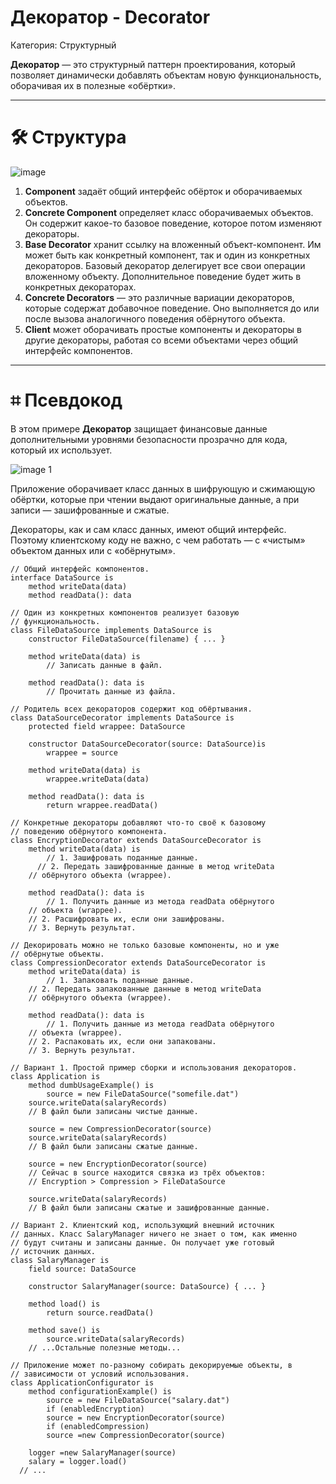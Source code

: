 # Декоратор - Decorator

Категория: Структурный

**Декоратор** — это структурный паттерн проектирования, который позволяет динамически добавлять объектам новую функциональность, оборачивая их в полезные «обёртки».

---

# 🛠️ Структура

![image](https://github.com/user-attachments/assets/67550229-31aa-4548-baeb-57312723194f)


1. **Component** задаёт общий интерфейс обёрток и оборачиваемых объектов.
2. **Concrete Component** определяет класс оборачиваемых объектов. Он содержит какое-то базовое поведение, которое потом изменяют декораторы.
3. **Base Decorator** хранит ссылку на вложенный объект-компонент. Им может быть как конкретный компонент, так и один из конкретных декораторов. Базовый декоратор делегирует все свои операции вложенному объекту. Дополнительное поведение будет жить в конкретных декораторах.
4. **Concrete Decorators** — это различные вариации декораторов, которые содержат добавочное поведение. Оно выполняется до или после вызова аналогичного поведения обёрнутого объекта.
5. **Client** может оборачивать простые компоненты и декораторы в другие декораторы, работая со всеми объектами через общий интерфейс компонентов.

---

# ⌗ Псевдокод

В этом примере **Декоратор** защищает финансовые данные дополнительными уровнями безопасности прозрачно для кода, который их использует.

![image 1](https://github.com/user-attachments/assets/6f025d8d-9183-431f-b87c-e4deb890df55)

Приложение оборачивает класс данных в шифрующую и сжимающую обёртки, которые при чтении выдают оригинальные данные, а при записи — зашифрованные и сжатые.

Декораторы, как и сам класс данных, имеют общий интерфейс. Поэтому клиентскому коду не важно, с чем работать — c «чистым» объектом данных или с «обёрнутым».

```
// Общий интерфейс компонентов.
interface DataSource is
	method writeData(data)
	method readData(): data

// Один из конкретных компонентов реализует базовую
// функциональность.
class FileDataSource implements DataSource is 
	constructor FileDataSource(filename) { ... }

	method writeData(data) is
		// Записать данные в файл.

	method readData(): data is
		// Прочитать данные из файла.

// Родитель всех декораторов содержит код обёртывания.
class DataSourceDecorator implements DataSource is
	protected field wrappee: DataSource

	constructor DataSourceDecorator(source: DataSource)is
		wrappee = source

	method writeData(data) is 
		wrappee.writeData(data)

	method readData(): data is
		return wrappee.readData()

// Конкретные декораторы добавляют что-то своё к базовому
// поведению обёрнутого компонента.
class EncryptionDecorator extends DataSourceDecorator is
	method writeData(data) is
		// 1. Зашифровать поданные данные.
	  // 2. Передать зашифрованные данные в метод writeData
    // обёрнутого объекта (wrappee).

	method readData(): data is
		// 1. Получить данные из метода readData обёрнутого
    // объекта (wrappee).
    // 2. Расшифровать их, если они зашифрованы.
    // 3. Вернуть результат.

// Декорировать можно не только базовые компоненты, но и уже
// обёрнутые объекты.
class CompressionDecorator extends DataSourceDecorator is
	method writeData(data) is
		// 1. Запаковать поданные данные.
    // 2. Передать запакованные данные в метод writeData
    // обёрнутого объекта (wrappee).

	method readData(): data is
		// 1. Получить данные из метода readData обёрнутого
    // объекта (wrappee).
    // 2. Распаковать их, если они запакованы.
    // 3. Вернуть результат.

// Вариант 1. Простой пример сборки и использования декораторов.
class Application is
	method dumbUsageExample() is 
		source = new FileDataSource("somefile.dat")
    source.writeData(salaryRecords)
    // В файл были записаны чистые данные.

    source = new CompressionDecorator(source)
    source.writeData(salaryRecords)
    // В файл были записаны сжатые данные.

    source = new EncryptionDecorator(source)
    // Сейчас в source находится связка из трёх объектов:
    // Encryption > Compression > FileDataSource

    source.writeData(salaryRecords)
    // В файл были записаны сжатые и зашифрованные данные.

// Вариант 2. Клиентский код, использующий внешний источник
// данных. Класс SalaryManager ничего не знает о том, как именно
// будут считаны и записаны данные. Он получает уже готовый
// источник данных.
class SalaryManager is
	field source: DataSource

	constructor SalaryManager(source: DataSource) { ... }

	method load() is
		return source.readData()

	method save() is
		source.writeData(salaryRecords)
    // ...Остальные полезные методы...

// Приложение может по-разному собирать декорируемые объекты, в
// зависимости от условий использования.
class ApplicationConfigurator is
	method configurationExample() is
		source = new FileDataSource("salary.dat")
		if (enabledEncryption)
	    source = new EncryptionDecorator(source)
		if (enabledCompression)
	    source =new CompressionDecorator(source)

    logger =new SalaryManager(source)
    salary = logger.load()
  // ...
```
